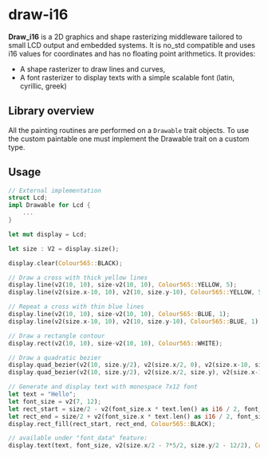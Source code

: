 # draw-i16

**Draw_i16** is a 2D graphics and shape rasterizing middleware
tailored to small LCD output and embedded systems. It is no_std
compatible and uses i16 values for coordinates and has no floating
point arithmetics. It provides:

* A shape rasterizer to draw lines and curves,
* A font rasterizer to display texts with a simple scalable font
  (latin, cyrillic, greek)

## Library overview

All the painting routines are performed on a `Drawable`
trait objects. To use the custom paintable one must implement
the Drawable trait on a custom type.

## Usage

```rust
// External implementation
struct Lcd;
impl Drawable for Lcd {
    ...
}

let mut display = Lcd;

let size : V2 = display.size();

display.clear(Colour565::BLACK);

// Draw a cross with thick yellow lines
display.line(v2(10, 10), size-v2(10, 10), Colour565::YELLOW, 5);
display.line(v2(size.x-10, 10), v2(10, size.y-10), Colour565::YELLOW, 5);

// Repeat a cross with thin blue lines
display.line(v2(10, 10), size-v2(10, 10), Colour565::BLUE, 1);
display.line(v2(size.x-10, 10), v2(10, size.y-10), Colour565::BLUE, 1);

// Draw a rectangle contour
display.rect(v2(10, 10), size-v2(10, 10), Colour565::WHITE);

// Draw a quadratic bezier
display.quad_bezier(v2(10, size.y/2), v2(size.x/2, 0), v2(size.x-10, size.y/2), Colour565::GREEN, 1);
display.quad_bezier(v2(10, size.y/2), v2(size.x/2, size.y), v2(size.x-10, size.y/2), Colour565::GREEN, 1);

// Generate and display text with monospace 7x12 font
let text = "Hello";
let font_size = v2(7, 12);
let rect_start = size/2 - v2(font_size.x * text.len() as i16 / 2, font_size.y/2);
let rect_end = size/2 + v2(font_size.x * text.len() as i16 / 2, font_size.y/2);
display.rect_fill(rect_start, rect_end, Colour565::BLACK);

// available under "font_data" feature:
display.text(text, font_size, v2(size.x/2 - 7*5/2, size.y/2 - 12/2), Colour565::WHITE);
```
